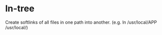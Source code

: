 ln-tree
=======

Create softlinks of all files in one path into another. (e.g. ln /usr/local/APP /usr/local/)
